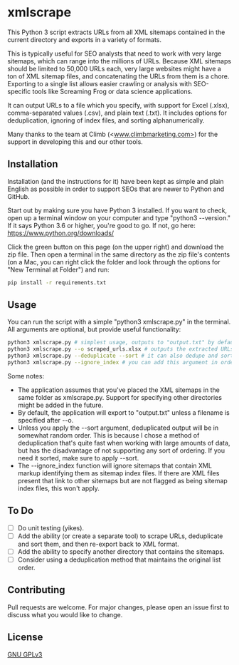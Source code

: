 # xmlscrape

This Python 3 script extracts URLs from all XML sitemaps contained in the current directory and exports in a variety of formats.

This is typically useful for SEO analysts that need to work with very large sitemaps, which can range into the millions of URLs. Because XML sitemaps should be limited to 50,000 URLs each, very large websites might have a ton of XML sitemap files, and concatenating the URLs from them is a chore. Exporting to a single list allows easier crawling or analysis with SEO-specific tools like Screaming Frog or data science applications.

It can output URLs to a file which you specify, with support for Excel (.xlsx), comma-separated values (.csv), and plain text (.txt). It includes options for deduplication, ignoring of index files, and sorting alphanumerically.

Many thanks to the team at Climb (<www.climbmarketing.com>) for the support in developing this and our other tools.  

## Installation

Installation (and the instructions for it) have been kept as simple and plain English as possible in order to support SEOs that are newer to Python and GitHub.

Start out by making sure you have Python 3 installed. If you want to check, open up a terminal window on your computer and type "python3 --version." If it says Python 3.6 or higher, you're good to go. If not, go here: <https://www.python.org/downloads/>

Click the green button on this page (on the upper right) and download the zip file. Then open a terminal in the same directory as the zip file's contents (on a Mac, you can right click the folder and look through the options for "New Terminal at Folder") and run:

```bash
pip install -r requirements.txt
```

## Usage

You can run the script with a simple "python3 xmlscrape.py" in the terminal. All arguments are optional, but provide useful functionality: 

```bash
python3 xmlscrape.py # simplest usage, outputs to "output.txt" by default
python3 xmlscrape.py --o scraped_urls.xlsx # outputs the extracted URLs to an Excel file
python3 xmlscrape.py --deduplicate --sort # it can also dedupe and sort before output
python3 xmlscrape.py --ignore_index # you can add this argument in order to ignore sitemap index files
```

Some notes:

* The application assumes that you've placed the XML sitemaps in the same folder as xmlscrape.py. Support for specifying other directories might be added in the future.
* By default, the application will export to "output.txt" unless a filename is specified after --o.
* Unless you apply the --sort argument, deduplicated output will be in somewhat random order. This is because I chose a method of deduplication that's quite fast when working with large amounts of data, but has the disadvantage of not supporting any sort of ordering. If you need it sorted, make sure to apply --sort.
* The --ignore_index function will ignore sitemaps that contain XML markup identifying them as sitemap index files. If there are XML files present that link to other sitemaps but are not flagged as being sitemap index files, this won't apply.  

## To Do

* [ ] Do unit testing (yikes).
* [ ] Add the ability (or create a separate tool) to scrape URLs, deduplicate and sort them, and then re-export back to XML format.
* [ ] Add the ability to specify another directory that contains the sitemaps.
* [ ] Consider using a deduplication method that maintains the original list order.

## Contributing

Pull requests are welcome. For major changes, please open an issue first to discuss what you would like to change.

## License

[GNU GPLv3](https://choosealicense.com/licenses/gpl-3.0/)
